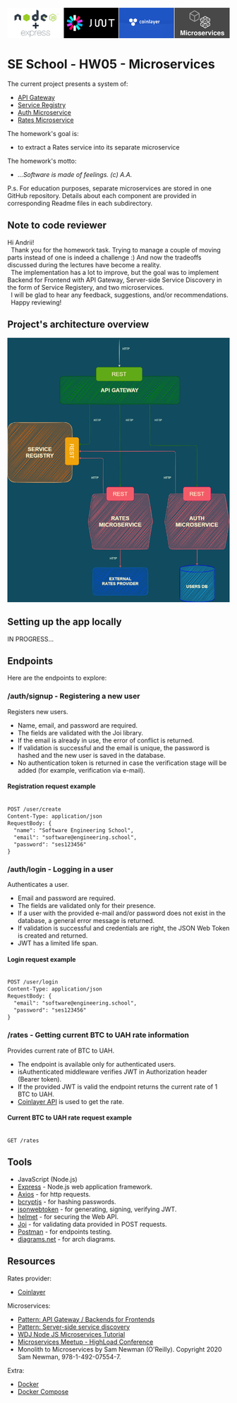 ![Banner](./tools-banner.png)

# SE School - HW05 - Microservices

The current project presents a system of:

- [API Gateway](https://github.com/Larisa-Antsifrova/se-school-hw05-microservices/tree/main/01.api-gateway)
- [Service Registry](https://github.com/Larisa-Antsifrova/se-school-hw05-microservices/tree/read-mes/02.service-registry)
- [Auth Microservice](https://github.com/Larisa-Antsifrova/se-school-hw05-microservices/tree/read-mes/03.auth-microservice)
- [Rates Microservice](https://github.com/Larisa-Antsifrova/se-school-hw05-microservices/tree/read-mes/04.rates-microservice)

The homework's goal is:

- to extract a Rates service into its separate microservice

The homework's motto:

- _...Software is made of feelings. (с) A.A._

P.s. For education purposes, separate microservices are stored in one GitHub repository. Details about each component are provided in corresponding Readme files in each subdirectory.

## Note to code reviewer

Hi Andrii!  
&nbsp;
Thank you for the homework task. Trying to manage a couple of moving parts instead of one is indeed a challenge :) And now the tradeoffs discussed during the lectures have become a reality.  
&nbsp;
The implementation has a lot to improve, but the goal was to implement Backend for Frontend with API Gateway, Server-side Service Discovery in the form of Service Registery, and two microservices.  
&nbsp;
I will be glad to hear any feedback, suggestions, and/or recommendations.  
&nbsp;
Happy reviewing!

## Project's architecture overview

![Microservices Architecture](./microservices-overview.png)

## Setting up the app locally

IN PROGRESS...

## Endpoints

Here are the endpoints to explore:

### /auth/signup - Registering a new user

Registers new users.

- Name, email, and password are required.
- The fields are validated with the Joi library.
- If the email is already in use, the error of conflict is returned.
- If validation is successful and the email is unique, the password is hashed and the new user is saved in the database.
- No authentication token is returned in case the verification stage will be added (for example, verification via e-mail).

#### Registration request example

```shell

POST /user/create
Content-Type: application/json
RequestBody: {
  "name": "Software Engineering School",
  "email": "software@engineering.school",
  "password": "ses123456"
}

```

### /auth/login - Logging in a user

Authenticates a user.

- Email and password are required.
- The fields are validated only for their presence.
- If a user with the provided e-mail and/or password does not exist in the database, a general error message is returned.
- If validation is successful and credentials are right, the JSON Web Token is created and returned.
- JWT has a limited life span.

#### Login request example

```shell

POST /user/login
Content-Type: application/json
RequestBody: {
  "email": "software@engineering.school",
  "password": "ses123456"
}

```

### /rates - Getting current BTC to UAH rate information

Provides current rate of BTC to UAH.

- The endpoint is available only for authenticated users.
- isAuthenticated middleware verifies JWT in Authorization header (Bearer token).
- If the provided JWT is valid the endpoint returns the current rate of 1 BTC to UAH.
- [Coinlayer API](https://coinlayer.com/documentation) is used to get the rate.

#### Current BTC to UAH rate request example

```shell

GET /rates

```

## Tools

- JavaScript (Node.js)
- [Express](https://expressjs.com/) - Node.js web application framework.
- [Axios](https://www.npmjs.com/package/axios) - for http requests.
- [bcryptjs](https://www.npmjs.com/package/bcryptjs) - for hashing passwords.
- [jsonwebtoken](https://www.npmjs.com/package/jsonwebtoken) - for generating, signing, verifying JWT.
- [helmet](https://www.npmjs.com/package/helmet) - for securing the Web API.
- [Joi](https://joi.dev/api/) - for validating data provided in POST requests.
- [Postman](https://www.postman.com/) - for endpoints testing.
- [diagrams.net](https://app.diagrams.net/) - for arch diagrams.

## Resources

Rates provider:

- [Coinlayer](https://coinlayer.com/documentation)

Microservices:

- [Pattern: API Gateway / Backends for Frontends](https://microservices.io/patterns/apigateway.html)
- [Pattern: Server-side service discovery](https://microservices.io/patterns/server-side-discovery.html)
- [WDJ Node JS Microservices Tutorial](https://www.youtube.com/playlist?list=PLrwNNiB6YOA0KmfliJoSuZzEN6tjSdEXc)
- [Microservices Meetup - HighLoad Conference](https://www.youtube.com/watch?v=z7AIKbydOJE&ab_channel=HighLoadChannel)
- Monolith to Microservices by Sam Newman (O'Reilly). Copyright 2020 Sam Newman, 978-1-492-07554-7.

Extra:

- [Docker](https://docs.docker.com/)
- [Docker Compose](https://docs.docker.com/compose/gettingstarted/)
